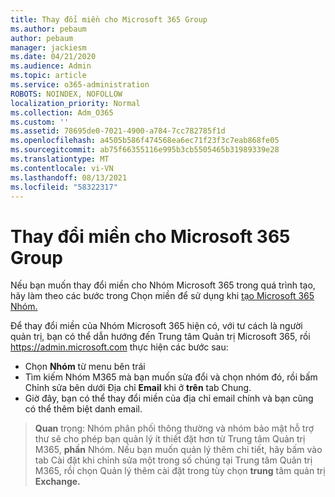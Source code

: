 ```yaml
---
title: Thay đổi miền cho Microsoft 365 Group
ms.author: pebaum
author: pebaum
manager: jackiesm
ms.date: 04/21/2020
ms.audience: Admin
ms.topic: article
ms.service: o365-administration
ROBOTS: NOINDEX, NOFOLLOW
localization_priority: Normal
ms.collection: Adm_O365
ms.custom: ''
ms.assetid: 78695de0-7021-4900-a784-7cc782785f1d
ms.openlocfilehash: a4505b586f474568ea6ec71f23f3c7eab868fe05
ms.sourcegitcommit: ab75f66355116e995b3cb5505465b31989339e28
ms.translationtype: MT
ms.contentlocale: vi-VN
ms.lasthandoff: 08/13/2021
ms.locfileid: "58322317"
---
```

# <a name="change-the-domain-for-a-microsoft-365-group"></a>Thay đổi miền cho Microsoft 365 Group

Nếu bạn muốn thay đổi miền cho Nhóm Microsoft 365 trong quá trình tạo, hãy làm theo các bước trong Chọn miền để sử dụng khi [tạo Microsoft 365 Nhóm.](https://docs.microsoft.com/microsoft-365/admin/create-groups/choose-domain-to-create-groups)

Để thay đổi miền của Nhóm Microsoft 365 hiện có, với tư cách là người quản trị, bạn có thể dẫn hướng đến Trung tâm Quản trị Microsoft 365, rồi https://admin.microsoft.com thực hiện các bước sau:

- Chọn **Nhóm** từ menu bên trái
- Tìm kiếm Nhóm M365 mà bạn muốn sửa  đổi và chọn nhóm đó, rồi bấm Chỉnh sửa bên dưới Địa chỉ **Email** khi ở **trên** tab Chung.
- Giờ đây, bạn có thể thay đổi miền của địa chỉ email chính và bạn cũng có thể thêm biệt danh email.

> **Quan** trọng: Nhóm phân phối thông thường và nhóm bảo mật hỗ trợ thư sẽ cho phép bạn quản lý ít thiết đặt hơn từ Trung tâm Quản trị M365, **phần** Nhóm. Nếu bạn muốn quản lý thêm chi tiết, hãy bấm vào tab Cài đặt khi chỉnh sửa một trong số chúng tại Trung tâm Quản trị M365, rồi chọn Quản lý thêm cài đặt trong tùy chọn **trung** tâm quản trị **Exchange.**